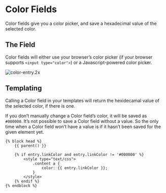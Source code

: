 # Color Fields

Color fields give you a color picker, and save a hexadecimal value of the selected color.

## The Field

Color fields will either use your browser’s color picker (if your browser supports `<input type="color">`) or a Javascript-powered color picker.

![color-entry.2x](https://craftcmsassets.craftcdn.com/images/docs/field-types/color/color-entry.2x.png)

## Templating

Calling a Color field in your templates will return the hexidecamal value of the selected color, if there is one.

If you don’t manually change a Color field’s color, it will be saved as `#000000`. It’s not possible to save a Color field without a value. So the only time when a Color field won’t have a value is if it hasn’t been saved for the given element yet.

```twig
{% block head %}
    {{ parent() }}

    {% if entry.linkColor and entry.linkColor != '#000000' %}
        <style type="text/css">
            .content a {
                color: {{ entry.linkColor }};
            }
        </style>
    {% endif %}
{% endblock %}
```
